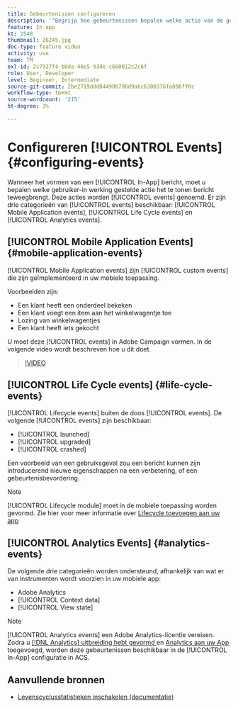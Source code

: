 ```yaml
---
title: Gebeurtenissen configureren
description: '"Begrijp hoe gebeurtenissen bepalen welke actie van de gebruiker een bericht in-app teweegbrengt om te worden getoond. ’'
feature: In app
kt: 2548
thumbnail: 26245.jpg
doc-type: feature video
activity: use
team: TM
exl-id: 2c7937f4-b0da-46e5-934e-c660012c2c6f
role: User, Developer
level: Beginner, Intermediate
source-git-commit: 2be2719ddd84490b796d9abc6300376fa896ff0c
workflow-type: tm+mt
source-wordcount: '215'
ht-degree: 3%

---
```


# Configureren [!UICONTROL Events] {#configuring-events}

Wanneer het vormen van een [!UICONTROL In-App] bericht, moet u bepalen welke gebruiker-in werking gestelde actie het te tonen bericht teweegbrengt. Deze acties worden [!UICONTROL events] genoemd. Er zijn drie categorieën van [!UICONTROL events] beschikbaar: [!UICONTROL Mobile Application events], [!UICONTROL Life Cycle events] en [!UICONTROL Analytics events].

## [!UICONTROL Mobile Application Events] {#mobile-application-events}

[!UICONTROL Mobile Application events] zijn  [!UICONTROL custom events] die zijn geïmplementeerd in uw mobiele toepassing.

Voorbeelden zijn:

* Een klant heeft een onderdeel bekeken
* Een klant voegt een item aan het winkelwagentje toe
* Lozing van winkelwagentjes
* Een klant heeft iets gekocht

U moet deze [!UICONTROL events] in Adobe Campaign vormen. In de volgende video wordt beschreven hoe u dit doet.

>[!VIDEO](https://video.tv.adobe.com/v/26245?quality=12)

## [!UICONTROL Life Cycle events] {#life-cycle-events}

[!UICONTROL Lifecycle events] buiten de doos  [!UICONTROL events]. De volgende [!UICONTROL events] zijn beschikbaar:

* [!UICONTROL launched]
* [!UICONTROL upgraded]
* [!UICONTROL crashed]

Een voorbeeld van een gebruiksgeval zou een bericht kunnen zijn introducerend nieuwe eigenschappen na een verbetering, of een gebeurtenisbevordering.

>[!NOTE]
>
>[!UICONTROL Lifecycle module] moet in de mobiele toepassing worden gevormd. Zie hier voor meer informatie over [Lifecycle toevoegen aan uw app](https://aep-sdks.gitbook.io/docs/using-mobile-extensions/mobile-core/lifecycle)

## [!UICONTROL Analytics Events] {#analytics-events}

De volgende drie categorieën worden ondersteund, afhankelijk van wat er van instrumenten wordt voorzien in uw mobiele app:

* Adobe Analytics
* [!UICONTROL Context data]
* [!UICONTROL View state]

>[!NOTE]
>
>[!UICONTROL Analytics events] een Adobe Analytics-licentie vereisen. Zodra u [[!DNL Analytics] uitbreiding hebt gevormd ](https://aep-sdks.gitbook.io/docs/using-mobile-extensions/adobe-analytics#configure-analytics-extension-in-launch) en [Analytics aan uw App](https://aep-sdks.gitbook.io/docs/using-mobile-extensions/adobe-analytics#add-analytics-to-your-app) toegevoegd, worden deze gebeurtenissen beschikbaar in de [!UICONTROL In-App] configuratie in ACS.

## Aanvullende bronnen

* [Levenscyclusstatistieken inschakelen (documentatie)](https://aep-sdks.gitbook.io/docs/getting-started/initialize-the-sdk#enable-lifecycle-metrics)
